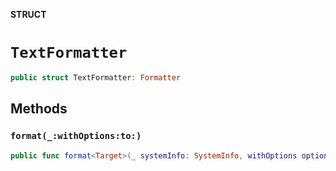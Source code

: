 **STRUCT**

# `TextFormatter`

```swift
public struct TextFormatter: Formatter
```

## Methods
### `format(_:withOptions:to:)`

```swift
public func format<Target>(_ systemInfo: SystemInfo, withOptions options: SappiOptions, to target: inout Target) where Target: TextOutputStream
```
